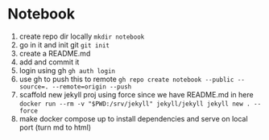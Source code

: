 # Notebook

1. create repo dir locally `mkdir notebook`
2. go in it and init git `git init`
3. create a README.md
4. add and commit it
5. login using gh `gh auth login`
6. use gh to push this to remote `gh repo create notebook --public --source=. --remote=origin --push`
7. scaffold new jekyll proj using force since we have README.md in here `docker run --rm -v "$PWD:/srv/jekyll" jekyll/jekyll jekyll new . --force`
8. make docker compose up to install dependencies and serve on local port (turn md to html)
